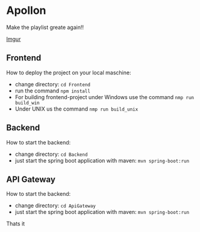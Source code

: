 # Apollon
Make the playlist greate again!!

[Imgur](http://i.imgur.com/NjLMeLC.png)

## Frontend
How to deploy the project on your local maschine: 

- change directory: `cd Frontend` 
- run the command `npm install` 
- For building frontend-project under Windows use the command `nmp run build_win`
- Under UNIX us the command `nmp run build_unix`


## Backend
How to start the backend:

- change directory: `cd Backend` 
- just start the spring boot application with maven: `mvn spring-boot:run` 

## API Gateway
How to start the backend:

- change directory: `cd ApiGateway` 
- just start the spring boot application with maven: `mvn spring-boot:run` 

Thats it
